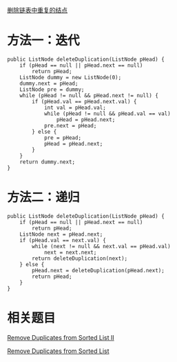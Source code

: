 [删除链表中重复的结点](https://www.nowcoder.com/practice/fc533c45b73a41b0b44ccba763f866ef?tpId=13&tqId=11209&tPage=1&rp=1&ru=/ta/coding-interviews&qru=/ta/coding-interviews/question-ranking&from=cyc_github) 

# 方法一：迭代

    public ListNode deleteDuplication(ListNode pHead) {
        if (pHead == null || pHead.next == null)
            return pHead;
        ListNode dummy = new ListNode(0);
        dummy.next = pHead;
        ListNode pre = dummy;
        while (pHead != null && pHead.next != null) {
            if (pHead.val == pHead.next.val) {
                int val = pHead.val;
                while (pHead != null && pHead.val == val)
                    pHead = pHead.next;
                pre.next = pHead;
            } else {
                pre = pHead;
                pHead = pHead.next;
            }
        }
        return dummy.next;
    }
    
# 方法二：递归

    public ListNode deleteDuplication(ListNode pHead) {
        if (pHead == null || pHead.next == null)
            return pHead;
        ListNode next = pHead.next;
        if (pHead.val == next.val) {
            while (next != null && next.val == pHead.val)
                next = next.next;
            return deleteDuplication(next);
        } else {
            pHead.next = deleteDuplication(pHead.next);
            return pHead;
        }
    }
    
# 相关题目

[Remove Duplicates from Sorted List II](https://leetcode.com/problems/remove-duplicates-from-sorted-list-ii/)

[Remove Duplicates from Sorted List](https://leetcode.com/problems/remove-duplicates-from-sorted-list/)
